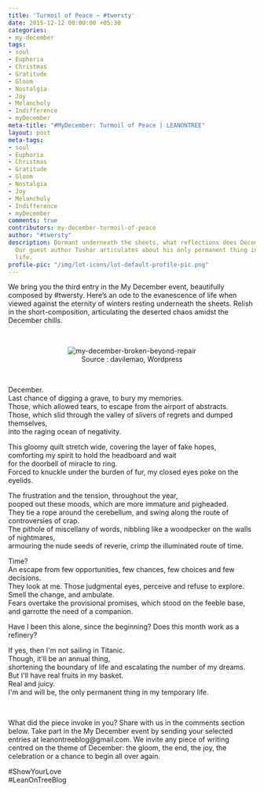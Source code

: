 ```yaml
---
title: 'Turmoil of Peace ~ #twersty'
date: 2015-12-12 00:00:00 +05:30
categories:
- my-december
tags:
- soul
- Euphoria
- Christmas
- Gratitude
- Gloom
- Nostalgia
- Joy
- Melancholy
- Indifference
- myDecember
meta-title: "#MyDecember: Turmoil of Peace | LEANONTREE"
layout: post
meta-tags:
- soul
- Euphoria
- Christmas
- Gratitude
- Gloom
- Nostalgia
- Joy
- Melancholy
- Indifference
- myDecember
comments: true
contributors: my-december-turmoil-of-peace
author: "#twersty"
description: Dormant underneath the sheets, what reflections does December bring?
  Our guest author Tushar articulates about his only permanent thing in a temporary
  life.
profile-pic: "/img/lot-icons/lot-default-profile-pic.png"
---
```


<p class="lot-text">We bring you the third entry in the My December event, beautifully composed by #twersty. Here’s an ode to the evanescence of life when viewed against the eternity of winters resting underneath the sheets. Relish in the short-composition, articulating the deserted chaos amidst the December chills.</p><br/>

<div class="separator" style="clear: both; text-align: center;">
<figure><img class="img-responsive center-block"  src="/img/my-december-turmoil-of-peace/my-december-turmoil-of-peace-1.jpeg" alt="my-december-broken-beyond-repair"/>
<figcaption>Source : davilemao, Wordpress</figcaption></figure></div><br/>
<p class="post-text-format">December.<br/>
Last chance of digging a grave, to bury my memories.<br/>
Those, which allowed tears, to escape from the airport of abstracts.<br/>
Those, which slid through the valley of slivers of regrets and dumped themselves<!--more-->,<br/>
into the raging ocean of negativity.</p>

<p class="post-text-format">This gloomy quilt stretch wide, covering the layer of fake hopes,<br/>
comforting my spirit to hold the headboard and wait<br/>
for the doorbell of miracle to ring.<br/>
Forced to knuckle under the burden of fur, my closed eyes poke on the eyelids.</p>

<p class="post-text-format">The frustration and the tension, throughout the year,<br/>
pooped out these moods, which are more immature and pigheaded.<br/>
They tie a rope around the cerebellum, and swing along the route of controversies of crap.<br/>
The pithole of miscellany of words, nibbling like a woodpecker on the walls of nightmares,<br/>
armouring the nude seeds of reverie, crimp the illuminated route of time.</p>

<p class="post-text-format">Time?<br/>
An escape from few opportunities, few chances, few choices and few decisions.<br/>
They look at me. Those judgmental eyes, perceive and refuse to explore.<br/>
Smell the change, and ambulate.<br/>
Fears overtake the provisional promises, which stood on the feeble base,<br/>
and garrotte the need of a companion.</p>

<p class="post-text-format">Have I been this alone, since the beginning?
Does this month work as a refinery?</p>

<p class="post-text-format">If yes, then I'm not sailing in Titanic.<br/>
Though, it'll be an annual thing,<br/>
shortening the boundary of life and escalating the number of my dreams.<br/>
But I'll have real fruits in my basket.<br/>
Real and juicy.<br/>
I'm and will be, the only permanent thing in my temporary life.</p><br/>

<p class="lot-text">What did the piece invoke in you? Share with us in the comments section below. Take part in the <a href="https://www.facebook.com/events/1217517254932251/" style="text-decoration:none;"><span class="label label-success">My December event</span></a> by sending your selected entries at <span class="label label-primary">leanontreeblog@gmail.com.</span> We invite any piece of writing centred on the theme of December: the gloom, the end, the joy, the celebration or a chance to begin all over again.</p>
<p class="lot-text">#ShowYourLove<br/>
#LeanOnTreeBlog</p>
